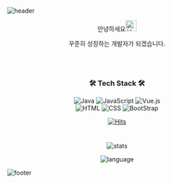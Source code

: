 ![header](https://capsule-render.vercel.app/api?type=waving&color=gradient&text=%20Seonmi's%20GitHub%20😊&animation=twinkling&fontSize=50&fontAlignY=40&fontAlign=70&height=250)

<div align="center">
안녕하세요<img src="https://raw.githubusercontent.com/Tarikul-Islam-Anik/Animated-Fluent-Emojis/master/Emojis/Hand%20gestures/Hand%20with%20Fingers%20Splayed%20Light%20Skin%20Tone.png" alt="Hand with Fingers Splayed Light Skin Tone" width="25" height="25"/>

꾸준히 성장하는 개발자가 되겠습니다.

<br /><br />
<h3>🛠️ Tech Stack 🛠️</h3>

![Java](https://img.shields.io/badge/java-%23ED8B00.svg?style=for-the-badge&logo=java&logoColor=block)
![JavaScript](https://img.shields.io/badge/javascript-%23FFFF00?style=for-the-badge&logo=javascript&logoColor=black)
![Vue.js](https://img.shields.io/badge/vue.js-%234FC08D?style=for-the-badge&logo=vuedotjs&logoColor=white)<br>
![HTML](https://img.shields.io/badge/html5-%23E34F26?style=for-the-badge&logo=css3&logoColor=white)
![CSS](https://img.shields.io/badge/CSS-%231572B6?style=for-the-badge&logo=html5&logoColor=white)
![BootStrap](https://img.shields.io/badge/bootstrap-%237952B3?style=for-the-badge&logo=bootstrap&logoColor=white)

[![Hits](https://hits.seeyoufarm.com/api/count/incr/badge.svg?url=https%3A%2F%2Fgithub.com%2Fgjbae1212%2Fhit-counter&count_bg=%23c193ef&title_bg=%23686868&icon=github.svg&icon_color=%23FFFFFF&title=&edge_flat=true)](https://hits.seeyoufarm.com)
#
![stats](https://github-readme-stats.vercel.app/api?username=KIM-SeonMi&layout=&theme=material-palenight&show_icons=true)
<!-- ![](https://github-readme-stats.vercel.app/api?username=KIM-SeonMi&hide=contribs,prs&show_icons=true&theme=material-palenight) -->
![language](https://github-readme-stats.vercel.app/api/top-langs/?username=KIM-SeonMi&layout=compact&theme=material-palenight)
</div>

![footer](https://capsule-render.vercel.app/api?section=footer&type=waving&color=e2e4e3&height=130)
